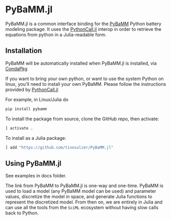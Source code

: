 # PyBaMM.jl

PyBaMM.jl is a common interface binding for the [PyBaMM](pybamm.org) Python battery modeling package. 
It uses the [PythonCall.jl](https://github.com/cjdoris/PythonCall.jl) interop in order to retrieve the equations from python in a Julia-readable form.

## Installation

PyBaMM will be automatically installed when PyBaMM.jl is installed, via [CondaPkg](https://github.com/cjdoris/CondaPkg.jl)

If you want to bring your own python, or want to use the system Python on linux, you'll need to install your own PyBaMM. Please follow the instructions provided by [PythonCall.jl](https://github.com/cjdoris/PythonCall.jl)

For example, in Linux/Julia do

```bash
pip install pybamm
```

To install the package from source, clone the GitHub repo, then activate:
```julia
] activate .
```

To install as a Julia package:
```julia
] add "https://github.com/tinosulzer/PyBaMM.jl"
```

## Using PyBaMM.jl

See examples in docs folder.

The link from PyBaMM to PyBaMM.jl is one-way and one-time. 
PyBaMM is used to load a model (any PyBaMM model can be used) and parameter values, discretize the model in space, and generate Julia functions to represent the discretized model. From then on, we are entirely in Julia and can use all the tools from the `SciML` ecosystem without having slow calls back to Python.

